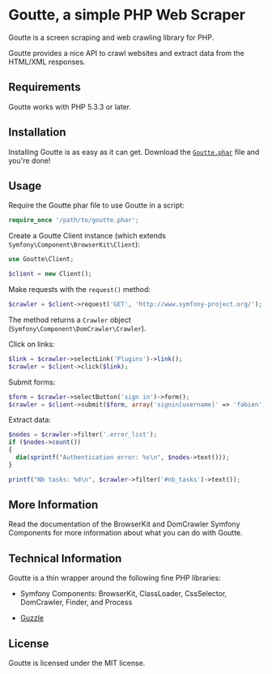 Goutte, a simple PHP Web Scraper
================================

Goutte is a screen scraping and web crawling library for PHP.

Goutte provides a nice API to crawl websites and extract data from the
HTML/XML responses.

Requirements
------------

Goutte works with PHP 5.3.3 or later.

Installation
------------

Installing Goutte is as easy as it can get. Download the [`Goutte.phar`][1]
file and you're done!

Usage
-----

Require the Goutte phar file to use Goutte in a script:

```php
require_once '/path/to/goutte.phar';
```

Create a Goutte Client instance (which extends
`Symfony\Component\BrowserKit\Client`):

```php
use Goutte\Client;

$client = new Client();
```

Make requests with the `request()` method:

```php
$crawler = $client->request('GET', 'http://www.symfony-project.org/');
```

The method returns a `Crawler` object
(`Symfony\Component\DomCrawler\Crawler`).

Click on links:

```php
$link = $crawler->selectLink('Plugins')->link();
$crawler = $client->click($link);
```
Submit forms:

```php
$form = $crawler->selectButton('sign in')->form();
$crawler = $client->submit($form, array('signin[username]' => 'fabien', 'signin[password]' => 'xxxxxx'));
```

Extract data:

```php
$nodes = $crawler->filter('.error_list');
if ($nodes->count())
{
  die(sprintf("Authentication error: %s\n", $nodes->text()));
}

printf("Nb tasks: %d\n", $crawler->filter('#nb_tasks')->text());
```

More Information
----------------

Read the documentation of the BrowserKit and DomCrawler Symfony Components for
more information about what you can do with Goutte.

Technical Information
---------------------

Goutte is a thin wrapper around the following fine PHP libraries:

 * Symfony Components: BrowserKit, ClassLoader, CssSelector, DomCrawler,
   Finder, and Process

 * [Guzzle](http://www.guzzlephp.org)

License
-------

Goutte is licensed under the MIT license.

[1]: https://raw.github.com/fabpot/Goutte/master/goutte.phar

